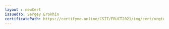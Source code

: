 ```yaml
--- 
layout : newCert 
issuedTo: Sergey Erokhin 
certificatePath: https://certifyme.online/CSIT/FRUCT2021/img/cert/orgteam/SergeyErokhin_2bf98.png
--- 
```

